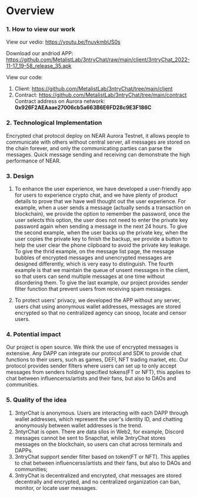 
# Overview

### 1. How to view our work
View our vedio: https://youtu.be/fnuvkmbUS0s

Download our andriod APP: https://github.com/MetalistLab/3ntryChat/raw/main/client/3ntryChat_2022-11-17_19-58_release_35.apk

View our code: 
1) Client: https://github.com/MetalistLab/3ntryChat/tree/main/client  
2) Contract: https://github.com/MetalistLab/3ntryChat/tree/main/contract<br>
Contract address on Aurora network: **0x926F2AEAaae27006cb5a663B6E6FD28c9E3F186C**

### 2. Technological Implementation
Encrypted chat protocol deploy on NEAR Aurora Testnet, it allows people to communicate with others without central server, all messages are stored on the chain forever, and only the communicating parties can parse the messages. Quick message sending and receiving can demonstrate the high performance of NEAR. 

### 3. Design 
1) To enhance the user experience, we have developed a user-friendly app for users to experience crypto chat, and we have plenty of product details to prove that we have well thought out the user experience. For example, when a user sends a message (actually sends a transaction on blockchain), we provide the option to remember the password, once the user selects this option, the user does not need to enter the private key password again when sending a message in the next 24 hours. To give the second example, when the user backs up the private key, when the user copies the private key to finish the backup, we provide a button to help the user clear the phone clipboard to avoid the private key leakage. To give the thrid example, on the message list page, the message bubbles of encrypted messages and unencrypted messages are designed differently, which is very easy to distinguish. The fourth example is that we maintain the queue of unsent messages in the client, so that users can send multiple messages at one time without disordering them. To give the last example, our project provides sender filter function that prevent users from receiving spam messages.

2) To protect users' privacy, we developed the APP without any server, users chat using anonymous wallet addresses, messages are stored encrypted so that no centralized agency can snoop, locate and censor users.

### 4. Potential impact
Our project is open source. We think the use of encrypted messages is extensive. Any DAPP can integrate our protocol and SDK to provide chat functions to their users, such as games, DEFI, NFT trading market, etc. Our protocol provides sender filters where users can set up to only accept messages from senders holding specified tokens(FT or NFT), this applies to chat between influencerss/artists and their fans, but also to DAOs and communities.

### 5. Quality of the idea

1) 3ntyrChat is anonymous. Users are interacting with each DAPP through wallet addresses, which represent the user's identity ID, and chatting anonymously between wallet addresses is the trend. 
2) 3ntyrChat is open. There are data silos in Web2, for example, Discord messages cannot be sent to Snapchat, while 3ntryChat stores messages on the blockchain, so users can chat across terminals and DAPPs.
3) 3ntryChat support sender filter based on token(FT or NFT). This applies to chat between influencerss/artists and their fans, but also to DAOs and communities;
4) 3ntryChat is decentralized and encrypted, chat messages are stored decentrally and encrypted, and no centralized organization can ban, monitor, or locate user messages.